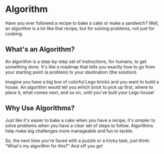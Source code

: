 # Algorithm

Have you ever followed a recipe to bake a cake or make a sandwich? Well, an algorithm is a lot like that recipe, but for solving problems, not just for cooking.

## What's an Algorithm?
An algorithm is a step-by-step set of instructions, for humans, to get something done. It's like a roadmap that tells you exactly how to go from your starting point (a problem) to your destination (the solution).

Imagine you have a big box of colorful Lego bricks and you want to build a house. An algorithm would tell you which brick to pick up first, where to place it, what comes next, and so on, until you've built your Lego house!

## Why Use Algorithms?
Just like it's easier to bake a cake when you have a recipe, it's simpler to solve problems when you have a clear set of steps to follow. Algorithms help make big challenges more manageable and fun to tackle.

So, the next time you're faced with a puzzle or a tricky task, just think: "What's my algorithm for this?" And off you go!


